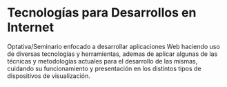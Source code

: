 Tecnologías para Desarrollos en Internet
==================

Optativa/Seminario enfocado a desarrollar aplicaciones Web haciendo uso de  diversas tecnologías y herramientas, ademas de aplicar  algunas de las técnicas y metodologías actuales para el desarrollo  de las mismas, cuidando su funcionamiento y presentación en los  distintos tipos de dispositivos de visualización.
